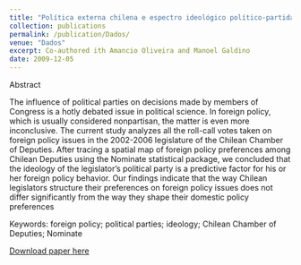 ```yaml
---
title: "Política externa chilena e espectro ideológico político-partidário: um estudo sobre a Câmara dos Deputados (2002-2006)"
collection: publications
permalink: /publication/Dados/
venue: "Dados"
excerpt: Co-authored ith Amancio Oliveira and Manoel Galdino
date: 2009-12-05
---
```


Abstract

The influence of political parties on decisions made by members of Congress is a hotly debated issue in political science. In foreign policy, which is usually considered nonpartisan, the matter is even more inconclusive. The current study analyzes all the roll-call votes taken on foreign policy issues in the 2002-2006 legislature of the Chilean Chamber of Deputies. After tracing a spatial map of foreign policy preferences among Chilean Deputies using the Nominate statistical package, we concluded that the ideology of the legislator’s political party is a predictive factor for his or her foreign policy behavior. Our findings indicate that the way Chilean legislators structure their preferences on foreign policy issues does not differ significantly from the way they shape their domestic policy preferences

Keywords: foreign policy; political parties; ideology; Chilean Chamber of Deputies; Nominate 


[Download paper here](https://www.scielo.br/scielo.php?script=sci_arttext&pid=S0011-52582009000400002&lng=pt&tlng=pt)
